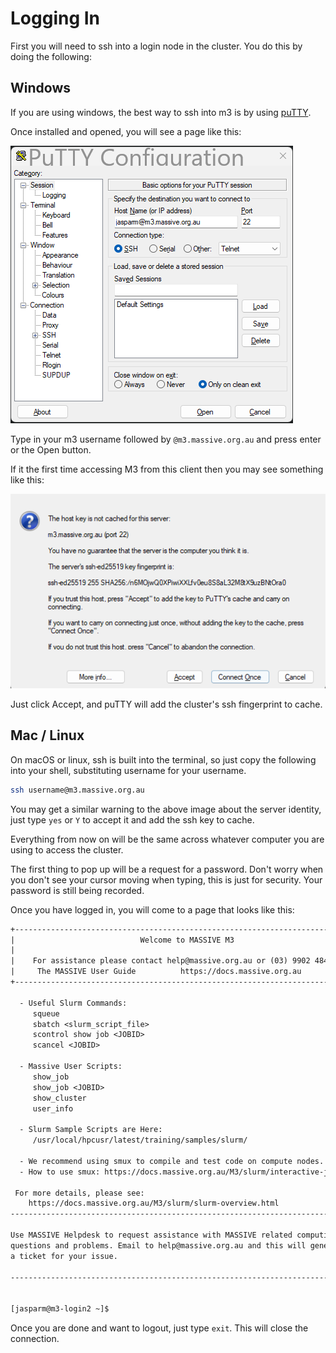 # Logging In

First you will need to ssh into a login node in the cluster. You do this by doing the following:

## Windows

If you are using windows, the best way to ssh into m3 is by using [puTTY](https://www.chiark.greenend.org.uk/~sgtatham/putty/latest.html).

Once installed and opened, you will see a page like this:

![puTTY config page](putty_start.png)

Type in your m3 username followed by `@m3.massive.org.au` and press enter or the Open button.

If it the first time accessing M3 from this client then you may see something like this: 

![puTTY auth page](putty_key_not_cached.png)

Just click Accept, and puTTY will add the cluster's ssh fingerprint to cache.

## Mac / Linux

On macOS or linux, ssh is built into the terminal, so just copy the following into your shell, substituting username for your username.

```bash
ssh username@m3.massive.org.au
```

You may get a similar warning to the above image about the server identity, just type `yes` or `Y` to accept it and add the ssh key to cache.

Everything from now on will be the same across whatever computer you are using to access the cluster.

The first thing to pop up will be a request for a password. Don't worry when you don't see your cursor moving when typing, this is just for security. Your password is still being recorded.

Once you have logged in, you will come to a page that looks like this:

```txt
+----------------------------------------------------------------------------+
|                            Welcome to MASSIVE M3                           |
|                                                                            |
|    For assistance please contact help@massive.org.au or (03) 9902 4845     |
|     The MASSIVE User Guide          https://docs.massive.org.au            |
+----------------------------------------------------------------------------+

  - Useful Slurm Commands:
     squeue
     sbatch <slurm_script_file>
     scontrol show job <JOBID>
     scancel <JOBID>

  - Massive User Scripts:
     show_job
     show_job <JOBID>
     show_cluster
     user_info

  - Slurm Sample Scripts are Here:
     /usr/local/hpcusr/latest/training/samples/slurm/

  - We recommend using smux to compile and test code on compute nodes.
  - How to use smux: https://docs.massive.org.au/M3/slurm/interactive-jobs.html

 For more details, please see:
    https://docs.massive.org.au/M3/slurm/slurm-overview.html
------------------------------------------------------------------------------

Use MASSIVE Helpdesk to request assistance with MASSIVE related computing
questions and problems. Email to help@massive.org.au and this will generate
a ticket for your issue.

------------------------------------------------------------------------------


[jasparm@m3-login2 ~]$
```

Once you are done and want to logout, just type `exit`. This will close the connection.
